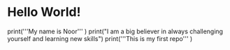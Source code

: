 # Hello World!

print('''My name is Noor''' )
print("I am a big believer in always challenging yourself and learning new skills")
print('''This is my first repo''' )
